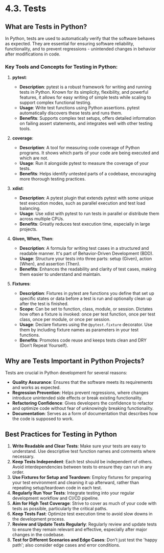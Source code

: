 # 4.3. Tests

## What are Tests in Python?

In Python, tests are used to automatically verify that the software behaves as expected. They are essential for ensuring software reliability, functionality, and to prevent regressions - unintended changes in behavior after modifications in code.

### Key Tools and Concepts for Testing in Python:

1. **pytest**:
   - **Description**: pytest is a robust framework for writing and running tests in Python. Known for its simplicity, flexibility, and powerful features, it allows for easy writing of simple tests while scaling to support complex functional testing.
   - **Usage**: Write test functions using Python assertions. pytest automatically discovers these tests and runs them.
   - **Benefits**: Supports complex test setups, offers detailed information on failing assert statements, and integrates well with other testing tools.

2. **coverage**:
   - **Description**: A tool for measuring code coverage of Python programs. It shows which parts of your code are being executed and which are not.
   - **Usage**: Run it alongside pytest to measure the coverage of your tests.
   - **Benefits**: Helps identify untested parts of a codebase, encouraging more thorough testing practices.

3. **xdist**:
   - **Description**: A pytest plugin that extends pytest with some unique test execution modes, such as parallel execution and test load balancing.
   - **Usage**: Use xdist with pytest to run tests in parallel or distribute them across multiple CPUs.
   - **Benefits**: Greatly reduces test execution time, especially in large projects.

4. **Given, When, Then**:
   - **Description**: A formula for writing test cases in a structured and readable manner. It's part of Behavior-Driven Development (BDD).
   - **Usage**: Structure your tests into three parts: setup (Given), action (When), and assertion (Then).
   - **Benefits**: Enhances the readability and clarity of test cases, making them easier to understand and maintain.

5. **Fixtures**:
   - **Description**: Fixtures in pytest are functions you define that set up specific states or data before a test is run and optionally clean up after the test is finished.
   - **Scope**: Can be set to function, class, module, or session. Dictates how often a fixture is invoked: once per test function, once per test class, once per module, or once per session.
   - **Usage**: Declare fixtures using the `@pytest.fixture` decorator. Use them by including fixture names as parameters in your test functions.
   - **Benefits**: Promotes code reuse and keeps tests clean and DRY (Don’t Repeat Yourself).

## Why are Tests Important in Python Projects?

Tests are crucial in Python development for several reasons:

- **Quality Assurance**: Ensures that the software meets its requirements and works as expected.
- **Regression Prevention**: Helps prevent regressions, where changes introduce unintended side effects or break existing functionality.
- **Refactoring Confidence**: Gives developers the confidence to refactor and optimize code without fear of unknowingly breaking functionality.
- **Documentation**: Serves as a form of documentation that describes how the code is supposed to work.

## Best Practices for Testing in Python

1. **Write Readable and Clear Tests**: Make sure your tests are easy to understand. Use descriptive test function names and comments where necessary.
2. **Keep Tests Independent**: Each test should be independent of others. Avoid interdependencies between tests to ensure they can run in any order.
3. **Use Fixtures for Setup and Teardown**: Employ fixtures for preparing your test environment and cleaning it up afterward, rather than repeating setup/teardown code in each test.
4. **Regularly Run Your Tests**: Integrate testing into your regular development workflow and CI/CD pipeline.
5. **Aim for High Test Coverage**: Strive to cover as much of your code with tests as possible, particularly the critical paths.
6. **Keep Tests Fast**: Optimize test execution time to avoid slow downs in the development process.
7. **Review and Update Tests Regularly**: Regularly review and update tests to ensure they remain relevant and effective, especially after major changes in the codebase.
8. **Test for Different Scenarios and Edge Cases**: Don’t just test the 'happy path'; also consider edge cases and error conditions.